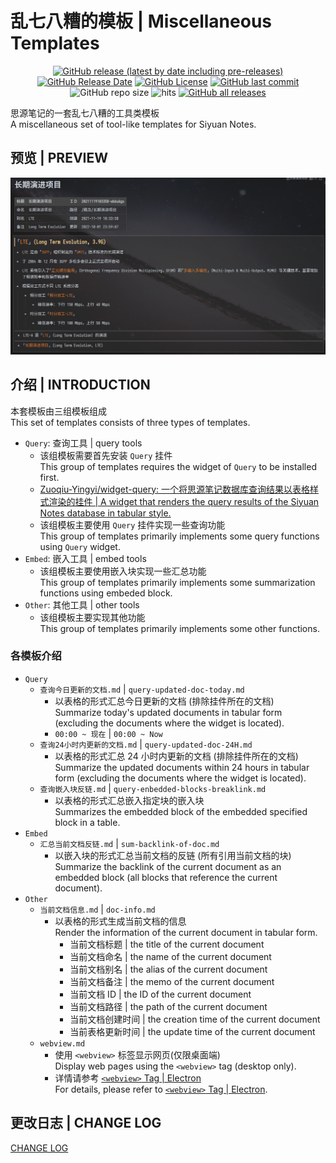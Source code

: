 # 乱七八糟的模板 | Miscellaneous Templates

<center>

[![GitHub release (latest by date including pre-releases)](https://img.shields.io/github/v/release/Zuoqiu-Yingyi/siyuan-template-misc?include_prereleases&style=flat-square)](https://github.com/Zuoqiu-Yingyi/siyuan-template-misc/releases/latest)
[![GitHub Release Date](https://img.shields.io/github/release-date/Zuoqiu-Yingyi/siyuan-template-misc?style=flat-square)](https://github.com/Zuoqiu-Yingyi/siyuan-template-misc/releases/latest)
[![GitHub License](https://img.shields.io/github/license/Zuoqiu-Yingyi/siyuan-template-misc?style=flat-square)](https://github.com/Zuoqiu-Yingyi/siyuan-template-misc/blob/main/LICENSE)
[![GitHub last commit](https://img.shields.io/github/last-commit/Zuoqiu-Yingyi/siyuan-template-misc?style=flat-square)](https://github.com/Zuoqiu-Yingyi/siyuan-template-misc/commits/main)
![GitHub repo size](https://img.shields.io/github/repo-size/Zuoqiu-Yingyi/siyuan-template-misc?style=flat-square)
![hits](https://hits.b3log.org/Zuoqiu-Yingyi/siyuan-template-misc.svg)
[![GitHub all releases](https://img.shields.io/github/downloads/Zuoqiu-Yingyi/siyuan-template-misc/total?style=flat-square)](https://github.com/Zuoqiu-Yingyi/siyuan-template-misc/releases)

</center>

思源笔记的一套乱七八糟的工具类模板  
A miscellaneous set of tool-like templates for Siyuan Notes.

## 预览 | PREVIEW

![预览-relative](./preview.png)

## 介绍 | INTRODUCTION

本套模板由三组模板组成  
This set of templates consists of three types of templates.
- `Query`: 查询工具 | query tools
  - 该组模板需要首先安装 `Query` 挂件  
    This group of templates requires the widget of `Query` to be installed first.
  - [Zuoqiu-Yingyi/widget-query: 一个将思源笔记数据库查询结果以表格样式渲染的挂件 | A widget that renders the query results of the Siyuan Notes database in tabular style.](https://github.com/Zuoqiu-Yingyi/widget-query)
  - 该组模板主要使用 `Query` 挂件实现一些查询功能  
    This group of templates primarily implements some query functions using `Query` widget.
- `Embed`: 嵌入工具 | embed tools
  - 该组模板主要使用嵌入块实现一些汇总功能  
    This group of templates primarily implements some summarization functions using embeded block.
- `Other`: 其他工具 | other tools
  - 该组模板主要实现其他功能  
    This group of templates primarily implements some other functions.

### 各模板介绍

- `Query`
  - `查询今日更新的文档.md` | `query-updated-doc-today.md`
    - 以表格的形式汇总今日更新的文档 (排除挂件所在的文档)  
      Summarize today's updated documents in tabular form (excluding the documents where the widget is located).
    - `00:00 ~ 现在` | `00:00 ~ Now`
  - `查询24小时内更新的文档.md` | `query-updated-doc-24H.md`
    - 以表格的形式汇总 24 小时内更新的文档 (排除挂件所在的文档)  
      Summarize the updated documents within 24 hours in tabular form (excluding the documents where the widget is located).
  - `查询嵌入块反链.md` | `query-enbedded-blocks-breaklink.md`
    - 以表格的形式汇总嵌入指定块的嵌入块  
      Summarizes the embedded block of the embedded specified block in a table.
- `Embed`
  - `汇总当前文档反链.md` | `sum-backlink-of-doc.md`
    - 以嵌入块的形式汇总当前文档的反链 (所有引用当前文档的块)  
      Summarize the backlink of the current document as an embedded block (all blocks that reference the current document).
- `Other`
  - `当前文档信息.md` | `doc-info.md`
    - 以表格的形式生成当前文档的信息  
      Render the information of the current document in tabular form.
      - 当前文档标题 | the title of the current document
      - 当前文档命名 | the name of the current document
      - 当前文档别名 | the alias of the current document
      - 当前文档备注 | the memo of the current document
      - 当前文档 ID | the ID of the current document
      - 当前文档路径 | the path of the current document
      - 当前文档创建时间 | the creation time of the current document
      - 当前表格更新时间 | the update time of the current document
  - `webview.md`
    - 使用 `<webview>` 标签显示网页(仅限桌面端)  
      Display web pages using the `<webview>` tag (desktop only).
    - 详情请参考 [`<webview>` Tag | Electron](https://www.electronjs.org/zh/docs/latest/api/webview-tag)  
      For details, please refer to [`<webview>` Tag | Electron](https://www.electronjs.org/docs/latest/api/webview-tag).
      

## 更改日志 | CHANGE LOG

[CHANGE LOG](./CHANGELOG.md)
